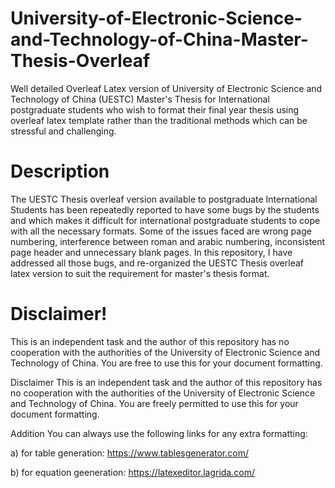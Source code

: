 # University-of-Electronic-Science-and-Technology-of-China-Master-Thesis-Overleaf
Well detailed Overleaf Latex version of University of Electronic Science and Technology of China (UESTC) Master's Thesis for International postgraduate students who wish to format their final year thesis using overleaf latex template rather than the traditional methods which can be stressful and challenging.

# Description
The UESTC Thesis overleaf version available to postgraduate International Students has been repeatedly reported to have some bugs by the students and which makes it difficult for international postgraduate students to cope with all the necessary formats. Some of the issues faced are wrong page numbering, interference between roman and arabic numbering, inconsistent page header and unnecessary blank pages. In this repository, I have addressed all those bugs, and re-organized the UESTC Thesis overleaf latex version to suit the requirement for master's thesis format.

# Disclaimer!
This is an independent task and the author of this repository has no cooperation with the authorities of the University of Electronic Science and Technology of China. You are free to use this for your document formatting.

Disclaimer
This is an independent task and the author of this repository has no cooperation with the authorities of the University of Electronic Science and Technology of China. You are freely permitted to use this for your document formatting.

Addition
You can always use the following links for any extra formatting:

a) for table generation: https://www.tablesgenerator.com/

b) for equation geeneration: https://latexeditor.lagrida.com/
